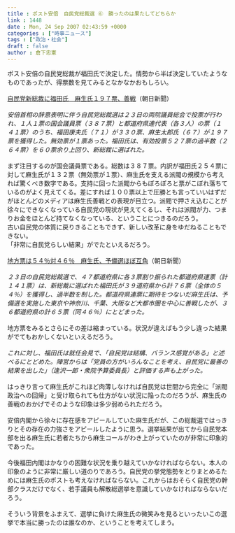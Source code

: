 ```yaml
---
title : ポスト安倍　自民党総裁選 ⑥　勝ったのは果たしてどちらか
link : 1448
date : Mon, 24 Sep 2007 02:43:59 +0000
categories : ["時事ニュース"]
tags : ["政治・社会"]
draft : false
author : 倉下忠憲
---
```


ポスト安倍の自民党総裁が福田氏で決定した。情勢から半ば決定していたようなものであったが、得票数を見てみるとなかなかおもしろい。<BR><BR><A HREF="http://www.asahi.com/politics/update/0923/TKY200709230065.html" TARGET="_blank">自民党新総裁に福田氏　麻生氏１９７票、善戦</A>（朝日新聞）<BR><BR><I>安倍首相の辞意表明に伴う自民党総裁選は２３日の両院議員総会で投票が行われ、１人１票の国会議員票（３８７票）と都道府県連代表（各３人）の票（１４１票）のうち、福田康夫氏（７１）が３３０票、麻生太郎氏（６７）が１９７票を獲得した。無効票が１票あった。福田氏は、有効投票５２７票の過半数（２６４票）を６０票余り上回り、新総裁に選ばれた。 </I><BR><BR>まず注目するのが国会議員票である。総数は３８７票。内訳が福田氏２５４票に対して麻生氏が１３２票（無効票が１票）、麻生氏を支える派閥の規模から考えれば驚くべき数字である。支持に回った派閥からもぽろぽろと票がこぼれ落ちているのがよく見えてくる。差にすれば１００票以上で圧勝とも言っていいはずだがほとんどのメディアは麻生氏善戦との表現が目立つ。派閥で押さえ込むことが徐々にできなくなっている自民党の現状が見えてくるし、それは派閥が力、つまりお金をほとんど持てなくなっている、ということにつきるのだろう。<BR>古い自民党の体質に戻りきることもできず、新しい改革に身をゆだねることもできない。<BR>「非常に自民党らしい結果」がでたといえるだろう。<BR><BR><A HREF="http://www.asahi.com/politics/update/0923/TKY200709230154.html" TARGET="_blank">地方票は５４％対４６％　麻生氏、予備選ほぼ互角</A>（朝日新聞）<BR><BR><I>２３日の自民党総裁選で、４７都道府県に各３票割り振られた都道府県連票（計１４１票）は、新総裁に選ばれた福田氏が３９道府県から計７６票（全体の５４％）を獲得し、過半数を制した。都道府県連票に期待をつないだ麻生氏は、予備選を実施した東京や神奈川、千葉、大阪など大都市圏を中心に善戦したが、３６都道府県の計６５票（同４６％）にとどまった。</I> <BR><BR>地方票をみるとさらにその差は縮まっている。状況が違えばもう少し違った結果がでてもおかしくないといえるだろう。<BR><BR><I>これに対し、福田氏は就任会見で、「自民党は結構、バランス感覚がある」と述べるにとどめた。陣営からは「党員の方がいろんなことを考え、自民党に最善の結果を出した」（逢沢一郎・衆院予算委員長）と評価する声も上がった。 </I><BR><BR>はっきり言って麻生氏がこれほど肉薄しなければ自民党は世間から完全に「派閥政治への回帰」と受け取られても仕方がない状況に陥ったのだろうが、麻生氏の善戦のおかげでそのような印象は多少弱められただろう。<BR><BR>安倍内閣から徐々に存在感をアピールしていた麻生氏だが、この総裁選ではっきりとその存在の力強さをアピールしたように思う。選挙結果が出てから自民党本部を出る麻生氏に若者たちから麻生コールがわき上がっていたのが非常に印象的であった。<BR><BR>今後福田内閣はかなりの困難な状況を乗り越えていかなければならない。本人の印象のように非常に厳しい道のりであろう。自民党の挙党態勢をとりまとめるためには麻生氏のポストも考えなければならない。これからはおそらく自民党の幹部クラスだけでなく、若手議員も解散総選挙を意識していかなければならないだろう。<BR><BR>そういう背景をふまえて、選挙に負けた麻生氏の微笑みを見るといったいこの選挙で本当に勝ったのは誰なのか、ということを考えてしまう。<BR><BR><br><br>

